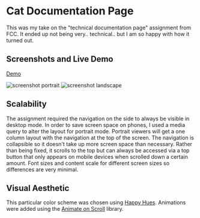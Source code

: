 # Cat Documentation Page


This was my take on the "technical documentation page" assignment from FCC. It ended up not being very.. technical.. but I am so happy with how it turned out. 

## Screenshots and Live Demo
[Demo](http://daniellelyle.s3.eu-central-1.amazonaws.com/rwd-projects/techdoc/index.html)

![screenshot portrait](https://daniellelyle.s3.eu-central-1.amazonaws.com/rwd-projects/techdoc/portrait.webp)
![screenshot landscape](https://daniellelyle.s3.eu-central-1.amazonaws.com/rwd-projects/techdoc/landscape.webp)

## Scalability
The assignment required the navigation on the side to always be visible in desktop mode. In order to save screen space on phones, I used a media query to alter the layout for portrait mode. Portrait viewers will get a one column layout with the navigation at the top of the screen. The navigation is collapsible so it doesn't take up more screen space than necessary. Rather than being fixed, it scrolls to the top but can always be accessed via a top button that only appears on mobile devices when scrolled down a certain amount. Font sizes and content scale for different screen sizes so differences are very minimal.

## Visual Aesthetic 
This particular color scheme was chosen using [Happy Hues](https://www.happyhues.co/). Animations were added using the [Animate on Scroll](https://michalsnik.github.io/aos/) library. 


 
